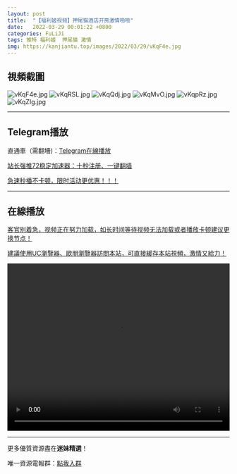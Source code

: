 ```yaml
---
layout: post
title:  "【福利姬视频】押尾猫酒店开房激情啪啪"
date:   2022-03-29 00:01:22 +0800
categories: FuLiJi
tags: 推特 福利姬  押尾猫 激情
img: https://kanjiantu.top/images/2022/03/29/vKqF4e.jpg
---
```



## 視頻截圖

![vKqF4e.jpg](https://kanjiantu.top/images/2022/03/29/vKqF4e.jpg)
![vKqRSL.jpg](https://kanjiantu.top/images/2022/03/29/vKqRSL.jpg)
![vKqQdj.jpg](https://kanjiantu.top/images/2022/03/29/vKqQdj.jpg)
![vKqMvO.jpg](https://kanjiantu.top/images/2022/03/29/vKqMvO.jpg)
![vKqpRz.jpg](https://kanjiantu.top/images/2022/03/29/vKqpRz.jpg)
![vKqZIg.jpg](https://kanjiantu.top/images/2022/03/29/vKqZIg.jpg)

* * *
## Telegram播放

直通車（需翻墻)：[Telegram在線播放](https://t.me/mimeijingxuan/114)

<u>站长强推72稳定加速器：[十秒注册、一键翻墙](https://72vpn.xyz/#/register?code=mimei) </u>


<u>急速秒播不卡顿，限时活动更优惠！！！</u>
* * *
## 在線播放
<u>客官别着急，视频正在努力加载，如长时间等待视频无法加载或者播放卡顿建议更换节点！</u>

<u>建議使用UC瀏覽器、歐朋瀏覽器訪問本站，可直接緩存本站視頻，激情又給力！</u>
<center><video src="https://cdn.publer.io/uploads/videos/62472e0cdb279731bbdeab55/9414b4b77bd3a187a922fce10b52f342.mp4" width="100%" height="380px" controls="controls"></video></center>


* * *
更多優質資源盡在**迷妹精選**！

唯一資源電報群：[點我入群](https://t.me/mimeijingxuan)


